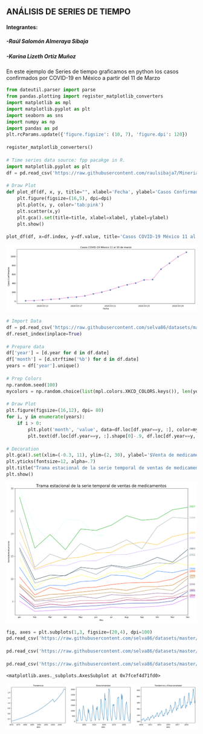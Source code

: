## ANÁLISIS DE SERIES DE TIEMPO
#### Integrantes:
##### -Raúl Salomón Almeraya Sibaja
##### -Karina Lizeth Ortiz Muñoz


En este ejemplo de Series de tiempo graficamos en python los casos confirmados por COVID-19 en México a partir del 11 de Marzo





```python
from dateutil.parser import parse 
from pandas.plotting import register_matplotlib_converters
import matplotlib as mpl
import matplotlib.pyplot as plt
import seaborn as sns
import numpy as np
import pandas as pd
plt.rcParams.update({'figure.figsize': (10, 7), 'figure.dpi': 120})

register_matplotlib_converters()

# Time series data source: fpp pacakge in R.
import matplotlib.pyplot as plt
df = pd.read_csv('https://raw.githubusercontent.com/raulsibaja7/MineriaDeDatos_RaulSibaja/master/PuntoExtra1/covid.csv', parse_dates=['date'], index_col='date')

# Draw Plot
def plot_df(df, x, y, title="", xlabel='Fecha', ylabel='Casos Confirmados', dpi=100):
    plt.figure(figsize=(16,5), dpi=dpi)
    plt.plot(x, y, color='tab:pink')
    plt.scatter(x,y)
    plt.gca().set(title=title, xlabel=xlabel, ylabel=ylabel)
    plt.show()

plot_df(df, x=df.index, y=df.value, title='Casos COVID-19 México 11 al 30 de marzo')
```


![png](output_0_0.png)



```python
# Import Data
df = pd.read_csv('https://raw.githubusercontent.com/selva86/datasets/master/a10.csv', parse_dates=['date'], index_col='date')
df.reset_index(inplace=True)

# Prepare data
df['year'] = [d.year for d in df.date]
df['month'] = [d.strftime('%b') for d in df.date]
years = df['year'].unique()

# Prep Colors
np.random.seed(100)
mycolors = np.random.choice(list(mpl.colors.XKCD_COLORS.keys()), len(years), replace=False)

# Draw Plot
plt.figure(figsize=(16,12), dpi= 80)
for i, y in enumerate(years):
    if i > 0:        
        plt.plot('month', 'value', data=df.loc[df.year==y, :], color=mycolors[i], label=y)
        plt.text(df.loc[df.year==y, :].shape[0]-.9, df.loc[df.year==y, 'value'][-1:].values[0], y, fontsize=12, color=mycolors[i])

# Decoration
plt.gca().set(xlim=(-0.3, 11), ylim=(2, 30), ylabel='$Venta de medicamento$', xlabel='$Mes$')
plt.yticks(fontsize=12, alpha=.7)
plt.title("Trama estacional de la serie temporal de ventas de medicamentos", fontsize=20)
plt.show()
```


![png](output_1_0.png)



```python
fig, axes = plt.subplots(1,3, figsize=(20,4), dpi=100)
pd.read_csv('https://raw.githubusercontent.com/selva86/datasets/master/guinearice.csv', parse_dates=['date'], index_col='date').plot(title='Tendencia', legend=False, ax=axes[0])

pd.read_csv('https://raw.githubusercontent.com/selva86/datasets/master/sunspotarea.csv', parse_dates=['date'], index_col='date').plot(title='Estacionalidad', legend=False, ax=axes[1])

pd.read_csv('https://raw.githubusercontent.com/selva86/datasets/master/AirPassengers.csv', parse_dates=['date'], index_col='date').plot(title='Tendencia y Estacionalidad', legend=False, ax=axes[2])
```




    <matplotlib.axes._subplots.AxesSubplot at 0x7fcef4d71fd0>




![png](output_2_1.png)



```python

```
